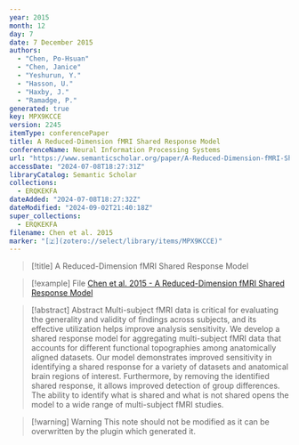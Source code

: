 ```yaml
---
year: 2015
month: 12
day: 7
date: 7 December 2015
authors:
  - "Chen, Po-Hsuan"
  - "Chen, Janice"
  - "Yeshurun, Y."
  - "Hasson, U."
  - "Haxby, J."
  - "Ramadge, P."
generated: true
key: MPX9KCCE
version: 2245
itemType: conferencePaper
title: A Reduced-Dimension fMRI Shared Response Model
conferenceName: Neural Information Processing Systems
url: "https://www.semanticscholar.org/paper/A-Reduced-Dimension-fMRI-Shared-Response-Model-Chen-Chen/5cead56f3dd1b38bb2ab2f090a2b6aaa212cce1c"
accessDate: "2024-07-08T18:27:31Z"
libraryCatalog: Semantic Scholar
collections:
  - ERQKEKFA
dateAdded: "2024-07-08T18:27:32Z"
dateModified: "2024-09-02T21:40:18Z"
super_collections:
  - ERQKEKFA
filename: Chen et al. 2015
marker: "[🇿](zotero://select/library/items/MPX9KCCE)"
---
```


> [!title] A Reduced-Dimension fMRI Shared Response Model

> [!example] File
> [Chen et al. 2015 - A Reduced-Dimension fMRI Shared Response Model](/Papers/PDFs/Chen%20et%20al.%202015%20-%20A%20Reduced-Dimension%20fMRI%20Shared%20Response%20Model.pdf)

> [!abstract] Abstract
> Multi-subject fMRI data is critical for evaluating the generality and validity of findings across subjects, and its effective utilization helps improve analysis sensitivity. We develop a shared response model for aggregating multi-subject fMRI data that accounts for different functional topographies among anatomically aligned datasets. Our model demonstrates improved sensitivity in identifying a shared response for a variety of datasets and anatomical brain regions of interest. Furthermore, by removing the identified shared response, it allows improved detection of group differences. The ability to identify what is shared and what is not shared opens the model to a wide range of multi-subject fMRI studies.

>[!warning] Warning
> This note should not be modified as it can be overwritten by the plugin which generated it.

